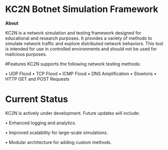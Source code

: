 # KC2N Botnet Simulation Framework

__About__

KC2N is a network simulation and testing framework designed for educational and research purposes. It provides a variety of methods to simulate network traffic and explore distributed network behaviors. This tool is intended for use in controlled environments and should not be used for malicious purposes.

#Features
KC2N supports the following network testing methods:

• UDP Flood
• TCP Flood
• ICMP Flood
• DNS Amplification
• Slowloris
• HTTP GET and POST Requests

# Current Status
KC2N is actively under development. Future updates will include:

• Enhanced logging and analytics.

• Improved scalability for large-scale simulations.

• Modular architecture for adding custom methods.
